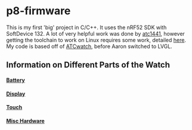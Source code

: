 # p8-firmware
This is my first 'big' project in C/C++. It uses the nRF52 SDK with SoftDevice 132. A lot of very helpful work was done by [atc1441](https://github.com/0x416c6578), however getting the toolchain to work on Linux requires some work, detailed [here](linux-tutorial.md).  
My code is based off of [ATCwatch](https://github.com/atc1441/ATCwatch), before Aaron switched to LVGL.  
## Information on Different Parts of the Watch
#### [Battery](p8-bat.md)
#### [Display](p8-disp.md)
#### [Touch](p8-touch.md)
#### [Misc Hardware](p8-misc.md)